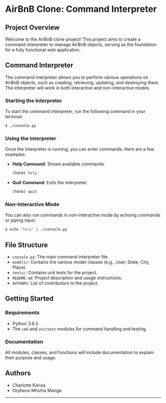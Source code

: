 # AirBnB Clone: Command Interpreter

## Project Overview

Welcome to the AirBnB clone project! This project aims to create a command interpreter to manage AirBnB objects, serving as the foundation for a fully functional web application. 

## Command Interpreter

The command interpreter allows you to perform various operations on AirBnB objects, such as creating, retrieving, updating, and destroying them. The interpreter will work in both interactive and non-interactive modes.

### Starting the Interpreter

To start the command interpreter, run the following command in your terminal:

```bash
$ ./console.py
```

### Using the Interpreter

Once the interpreter is running, you can enter commands. Here are a few examples:

- **Help Command**: Shows available commands.
  ```bash
  (hbnb) help
  ```
  
- **Quit Command**: Exits the interpreter.
  ```bash
  (hbnb) quit
  ```

### Non-Interactive Mode

You can also run commands in non-interactive mode by echoing commands or piping input:

```bash
$ echo "help" | ./console.py
```

## File Structure

- `console.py`: The main command interpreter file.
- `models/`: Contains the various model classes (e.g., User, State, City, Place).
- `tests/`: Contains unit tests for the project.
- `README.md`: Project description and usage instructions.
- `AUTHORS`: List of contributors to the project.

## Getting Started

### Requirements

- Python 3.8.5
- The `cmd` and `unittest` modules for command handling and testing.

### Documentation

All modules, classes, and functions will include documentation to explain their purpose and usage.

## Authors

- Charlotte Kariza
- Orpheus Mhizha Manga

---

